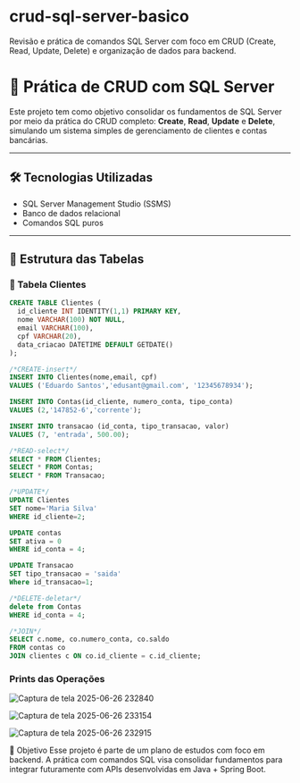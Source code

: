 # crud-sql-server-basico
Revisão e prática de comandos SQL Server com foco em CRUD (Create, Read, Update, Delete) e organização de dados para backend.

# 🧠 Prática de CRUD com SQL Server

Este projeto tem como objetivo consolidar os fundamentos de SQL Server por meio da prática do CRUD completo: **Create**, **Read**, **Update** e **Delete**, simulando um sistema simples de gerenciamento de clientes e contas bancárias.

---

## 🛠️ Tecnologias Utilizadas

- SQL Server Management Studio (SSMS)
- Banco de dados relacional
- Comandos SQL puros

---

## 🧩 Estrutura das Tabelas

### 📄 Tabela Clientes
```sql
CREATE TABLE Clientes (
  id_cliente INT IDENTITY(1,1) PRIMARY KEY,
  nome VARCHAR(100) NOT NULL,
  email VARCHAR(100),
  cpf VARCHAR(20),
  data_criacao DATETIME DEFAULT GETDATE()
);

/*CREATE-insert*/
INSERT INTO Clientes(nome,email, cpf)
VALUES ('Eduardo Santos','edusant@gmail.com', '12345678934');

INSERT INTO Contas(id_cliente, numero_conta, tipo_conta)
VALUES (2,'147852-6','corrente');

INSERT INTO transacao (id_conta, tipo_transacao, valor)
VALUES (7, 'entrada', 500.00);

/*READ-select*/
SELECT * FROM Clientes;
SELECT * FROM Contas;
SELECT * FROM Transacao;

/*UPDATE*/
UPDATE Clientes
SET nome='Maria Silva'
WHERE id_cliente=2;

UPDATE contas
SET ativa = 0
WHERE id_conta = 4;

UPDATE Transacao
SET tipo_transacao = 'saida'
Where id_transacao=1;

/*DELETE-deletar*/
delete from Contas
WHERE id_conta = 4;

/*JOIN*/
SELECT c.nome, co.numero_conta, co.saldo
FROM contas co
JOIN clientes c ON co.id_cliente = c.id_cliente;

```
### Prints das Operações
![Captura de tela 2025-06-26 232840](https://github.com/user-attachments/assets/5471e76f-db2c-49b0-8f31-675ffa7a9af7)

![Captura de tela 2025-06-26 233154](https://github.com/user-attachments/assets/68698c34-c9f5-4937-aa2a-c4f530733b80)

![Captura de tela 2025-06-26 232915](https://github.com/user-attachments/assets/31e9785f-bb22-49ce-9309-5ed5e28cd673)

🎯 Objetivo
Esse projeto é parte de um plano de estudos com foco em backend. A prática com comandos SQL visa consolidar fundamentos para integrar futuramente com APIs desenvolvidas em Java + Spring Boot.


